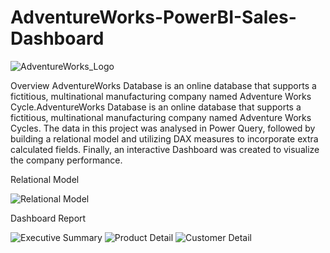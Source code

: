 # AdventureWorks-PowerBI-Sales-Dashboard

![AdventureWorks_Logo](https://user-images.githubusercontent.com/114532273/200405381-fb5389e4-2077-4928-ac1c-02fd5cbe391d.png)

Overview
AdventureWorks Database is an online database that supports a fictitious, multinational manufacturing company named Adventure Works Cycle.AdventureWorks Database is an online database that supports a fictitious, multinational manufacturing company named Adventure Works Cycles. The data in this project was analysed in Power Query, followed by building a relational model and utilizing DAX measures to incorporate extra calculated fields. Finally, an interactive Dashboard was created to visualize the company performance.

Relational Model

![Relational Model](https://user-images.githubusercontent.com/114532273/200405520-a4bf9fab-8268-4c71-a30a-989eb72b7395.PNG)


Dashboard Report

![Executive Summary](https://user-images.githubusercontent.com/114532273/200405814-3f947869-edf5-425d-8fd4-bb15d778fe4f.png)
![Product Detail](https://user-images.githubusercontent.com/114532273/200405833-3e17d9cd-24c4-4cbd-9f2d-2905ffe29cc5.png)
![Customer Detail](https://user-images.githubusercontent.com/114532273/200405855-6e6bb432-3b36-4bbc-acb2-dff18b6f2d26.PNG)
